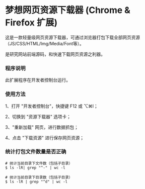 # 梦想网页资源下载器 (Chrome & Firefox 扩展)
这是一款轻量级网页资源下载器，可通过浏览器打包下载全部网页资源（JS/CSS/HTML/Img/Media/Font等）。

是研究网站前端源码，和快速下载网页资源之利器。

### 程序说明
此扩展程序在开发者控制台运行。

### 使用方法
1、打开 "开发者控制台"，快捷键 F12 或 ⌥⌘I；

2、切换到 "资源下载器" 选项卡；

3、"重新加载" 网页，进行数据抓包；

4、点击 "下载资源" 进行保存网页资源；

### 统计打包文件数量是否正确
```shell script
# 统计当前目录下文件数（包括子目录）
$ ls -lR| grep "^-" | wc -l

# 统计当前目录下目录数（包括子目录）
$ ls -lR | grep "^d" | wc -l
```
